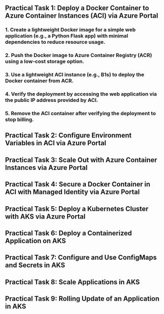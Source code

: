 ## Practical Task 1: Deploy a Docker Container to Azure Container Instances (ACI) via Azure Portal
### 1. Create a lightweight Docker image for a simple web application (e.g., a Python Flask app) with minimal dependencies to reduce resource usage.
### 2. Push the Docker image to Azure Container Registry (ACR) using a low-cost storage option.
### 3. Use a lightweight ACI instance (e.g., B1s) to deploy the Docker container from ACR.
### 4. Verify the deployment by accessing the web application via the public IP address provided by ACI.
### 5. Remove the ACI container after verifying the deployment to stop billing.
## Practical Task 2: Configure Environment Variables in ACI via Azure Portal
## Practical Task 3: Scale Out with Azure Container Instances via Azure Portal
## Practical Task 4: Secure a Docker Container in ACI with Managed Identity via Azure Portal
## Practical Task 5: Deploy a Kubernetes Cluster with AKS via Azure Portal
## Practical Task 6: Deploy a Containerized Application on AKS
## Practical Task 7: Configure and Use ConfigMaps and Secrets in AKS
## Practical Task 8: Scale Applications in AKS
## Practical Task 9: Rolling Update of an Application in AKS
